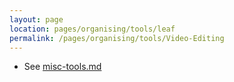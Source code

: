 ```yaml
---
layout: page
location: pages/organising/tools/leaf
permalink: /pages/organising/tools/Video-Editing
---
```


- See [misc-tools.md](/pages/organising/tools/misc-tools.md#video-editing-tools)